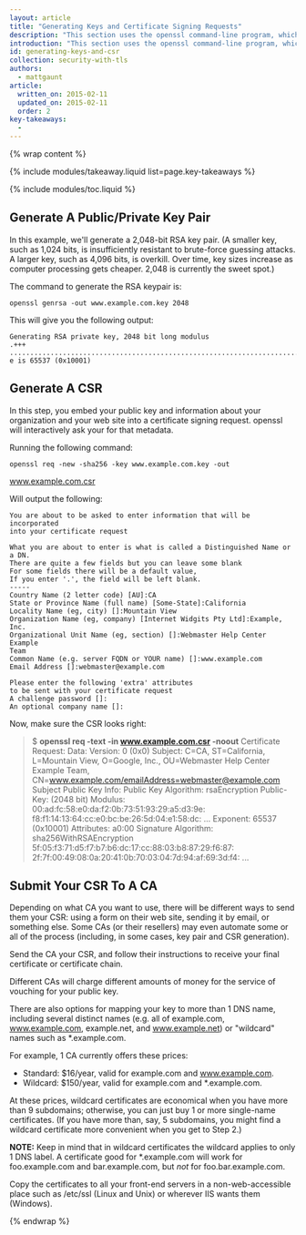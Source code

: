 ```yaml
---
layout: article
title: "Generating Keys and Certificate Signing Requests"
description: "This section uses the openssl command-line program, which comes with most Linux, BSD, and Mac OS X systems."
introduction: "This section uses the openssl command-line program, which comes with most Linux, BSD, and Mac OS X systems."
id: generating-keys-and-csr
collection: security-with-tls
authors:
  - mattgaunt
article:
  written_on: 2015-02-11
  updated_on: 2015-02-11
  order: 2
key-takeaways:
  -
---
```


{% wrap content %}

{% include modules/takeaway.liquid list=page.key-takeaways %}

{% include modules/toc.liquid %}

## Generate A Public/Private Key Pair

In this example, we'll generate a 2,048-bit RSA key pair. (A smaller key, such
as 1,024 bits, is insufficiently resistant to brute-force guessing attacks. A
larger key, such as 4,096 bits, is overkill. Over time, key sizes increase as
computer processing gets cheaper. 2,048 is currently the sweet spot.)

The command to generate the RSA keypair is:

    openssl genrsa -out www.example.com.key 2048

This will give you the following output:

    Generating RSA private key, 2048 bit long modulus
    .+++
    .......................................................................................+++
    e is 65537 (0x10001)

## Generate A CSR

In this step, you embed your public key and information about your organization
and your web site into a certificate signing request. openssl will interactively
ask your for that metadata.

Running the following command:

    openssl req -new -sha256 -key www.example.com.key -out
www.example.com.csr

Will output the following:

    You are about to be asked to enter information that will be incorporated
    into your certificate request

    What you are about to enter is what is called a Distinguished Name or a DN.
    There are quite a few fields but you can leave some blank
    For some fields there will be a default value,
    If you enter '.', the field will be left blank.
    -----
    Country Name (2 letter code) [AU]:CA
    State or Province Name (full name) [Some-State]:California
    Locality Name (eg, city) []:Mountain View
    Organization Name (eg, company) [Internet Widgits Pty Ltd]:Example, Inc.
    Organizational Unit Name (eg, section) []:Webmaster Help Center Example
    Team
    Common Name (e.g. server FQDN or YOUR name) []:www.example.com
    Email Address []:webmaster@example.com

    Please enter the following 'extra' attributes
    to be sent with your certificate request
    A challenge password []:
    An optional company name []:

Now, make sure the CSR looks right:

> $ **openssl req -text -in www.example.com.csr -noout**
> Certificate Request:
>     Data:
>         Version: 0 (0x0)
>         Subject: C=CA, ST=California, L=Mountain View, O=Google, Inc.,
> OU=Webmaster Help Center Example Team,
> CN=www.example.com/emailAddress=webmaster@example.com
>         Subject Public Key Info:
>             Public Key Algorithm: rsaEncryption
>                 Public-Key: (2048 bit)
>                 Modulus:
>                     00:ad:fc:58:e0:da:f2:0b:73:51:93:29:a5:d3:9e:
>                     f8:f1:14:13:64:cc:e0:bc:be:26:5d:04:e1:58:dc:
>                     ...
>                 Exponent: 65537 (0x10001)
>         Attributes:
>             a0:00
>     Signature Algorithm: sha256WithRSAEncryption
>          5f:05:f3:71:d5:f7:b7:b6:dc:17:cc:88:03:b8:87:29:f6:87:
>          2f:7f:00:49:08:0a:20:41:0b:70:03:04:7d:94:af:69:3d:f4:
>          ...

## Submit Your CSR To A CA

Depending on what CA you want to use, there will be different ways to send them
your CSR: using a form on their web site, sending it by email, or something
else. Some CAs (or their resellers) may even automate some or all of the process
(including, in some cases, key pair and CSR generation).

Send the CA your CSR, and follow their instructions to receive your final
certificate or certificate chain.

Different CAs will charge different amounts of money for the service of vouching
for your public key.

There are also options for mapping your key to more than 1 DNS name, including
several distinct names (e.g. all of example.com, www.example.com, example.net,
and www.example.net) or "wildcard" names such as \*.example.com.

For example, 1 CA currently offers these prices:

* Standard: $16/year, valid for example.com and www.example.com.
* Wildcard: $150/year, valid for example.com and \*.example.com.

At these prices, wildcard certificates are economical when you have more than 9
subdomains; otherwise, you can just buy 1 or more single-name certificates. (If
you have more than, say, 5 subdomains, you might find a wildcard certificate
more convenient when you get to Step 2.)

**NOTE:** Keep in mind that in wildcard certificates the wildcard applies to
only 1 DNS label. A certificate good for \*.example.com will work for
foo.example.com and bar.example.com, but _not_ for foo.bar.example.com.

Copy the certificates to all your front-end servers in a non-web-accessible
place such as /etc/ssl (Linux and Unix) or wherever IIS wants them (Windows).

{% endwrap %}
